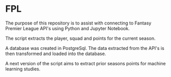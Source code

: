 # FPL

The purpose of this repository is to assist with connecting to Fantasy Premier League API's using Python and Jupyter Notebook.

The script extracts the player, squad and points for the current season.

A database was created in PostgreSql. The data extracted from the API's is then transformed and loaded into the database.

A next version of the script aims to extract prior seasons points for machine learning studies.
